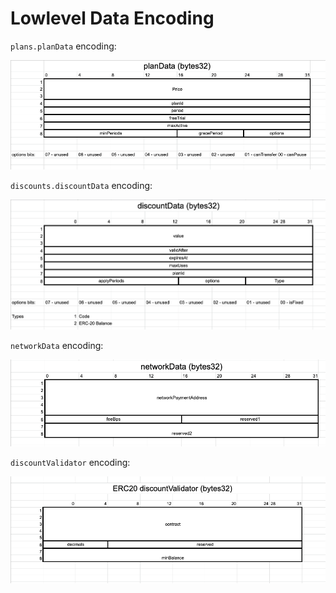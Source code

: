 # Lowlevel Data Encoding

`plans.planData` encoding:

![planData encoding](assets/planData.png)


`discounts.discountData` encoding:

![discountData encoding](assets/discountData.png)


`networkData` encoding:

![networkData encoding](assets/networkData.png)

`discountValidator` encoding:

![networkData encoding](assets/discountValidator.png)